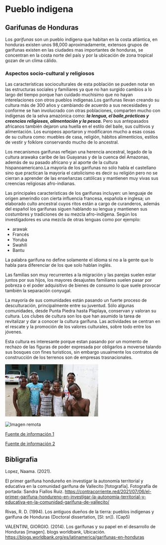 
# **Pueblo indigena**

## **Garifunas de Honduras**


Los *garifunas* son un pueblo indígena que habitan en la costa atlántica, en honduras existen unos 98,000 aproximadamente, extensos grupos de garifunas existen en las ciudades mas importantes de honduras, se concentran en la costa norte del país y por la ubicación de zona tropical gozan de un clima cálido.


### Aspectos socio-cultural y religiosos


Las características socioculturales de esta población se pueden notar en las estructuras sociales y familiares ya que no han surgido cambios a lo largo del tiempo porque han cuidado muchisimo que no hayan interelaciones con otros pueblos indígenas.Los garifunas llevan creando su cultura más de 300 años y cambiando de acuerdo a sus necesidades y conforme se han involucrado con otras poblaciones, comparten mucho con indígenas de la selva amazónica como: ***la lengua, el baile,prácticas y creencias religiosas, alimentación y la pesca.*** Pero sus antepasados africanos también dejaron una huella en el estilo del baile, sus culltivos y alimentación. Los europeos aportaron y modificaron mucho a esas cosas de su cultura como: muebles de casa, religión, hábitos alimenticios, estilos de vestir y folklore conservando mucho de lo ancestral.

Los mecanismos garífunas reflejan una herencia ancestral,
legado de la cultura arawaka caribe de las Guayanas y de la cuenca del Amazonas,
además de su pasado africano y al aporte de la cultura hispanoamericano.La mayoría de los garifunas no sólo habla el castellano sino que practican la mayoria el catolicismo es decir su religión pero no se cierran a aprender de las enseñanzas católicas y mantienen muy vivas sus creencias religiosas afro-indianas.

Las principales características de los garifunas incluyen: un lenguaje de
origen amerindio con cierta influencia francesa, española e inglesa; un elaborado
culto ancestral cuyos ritos están a cargo de curanderos, además del español los garifunas siguen hablando su lengua y mantienen sus costumbres y tradiciones de su mezcla afro-indígena. Según los investigadores es una mezcla de otras lenguas como por ejemplo:


- arawak
- Francés
- Yoruba
- Swahili
- Bantu


La palabra garifuna no define solamente el idioma si no a la gente que lo habla para diferenciar de los que solo hablan inglés.

Las familias son muy recurrentes a la migración y las parejas suelen estar juntos por sus hijos, los mayores desajustes familiares suelen pasar por pobreza o el poder adquisitivo de bienes de consumo lo que suele provocar también la separación conyugal.

La mayoría de sus comunidades están pasando un fuerte proceso de desculturación, principalmente entre su juventud. Sólo algunas comunidades, desde Punta Piedra hasta Plaplaya, conservan y valoran su cultura. Los clubes de cultura son los que han asumido la tarea de revitalizar y dar a conocer la cultura garífuna. Las actividades se centran en el rescate y la promoción de los valores culturales, sobre todo entre los jóvenes. 


Esta cultura es interesante porque estan pasando por un momento de rechazo de las figuras de poder expresada por obligarlos a moverse talando sus bosques con fines turisticos, sin embargo usualmente los contratos de construcción de los terrenos son de empresas trasnacionales.


![Imagen local](garifunas2.jpeg)


![Imagen remota](https://encrypted-tbn0.gstatic.com/images?q=tbn:ANd9GcQ8CRHS9JgDKp7kndEVmeaGqJMJLMsmMshQvw&usqp=CAU)


[Fuente de información 1](https://repository.ubn.ru.nl/bitstream/handle/2066/145805/mmubn000001_182717151.pdf)

[Fuente de información 2](https://www.ohchr.org/sites/default/files/Documents/Issues/Racism/RES_43_1/NGOsAndOthers/cristosal.pdf)

## Bibligrafia

Lopez, Naama. (2021).  

El primer garífuna hondureño en investigar la autonomía territorial y educativa en la comunidad garífuna de Vallecito [fotografía]. Fotografía de portada: Sandra Fiallos Ruiz. https://contracorriente.red/2021/07/06/el-primer-garifuna-hondureno-en-investigar-la-autonomia-territorial-y-educativa-en-la-comunidad-garifuna-de-vallecito/

Rivas, R. D. (1994). Los antiguos dueños de la tierra: pueblos indígenas y garífuna de Honduras (Doctoral dissertation, [Sl: sn]). (Cap5)

VALENTINI, GIORGIO. (2014). Los garífunas y su papel en el desarrollo de Honduras [imagen]. blogs worldbank, Ubicación. https://blogs.worldbank.org/es/latinamerica/garifunas-en-honduras

